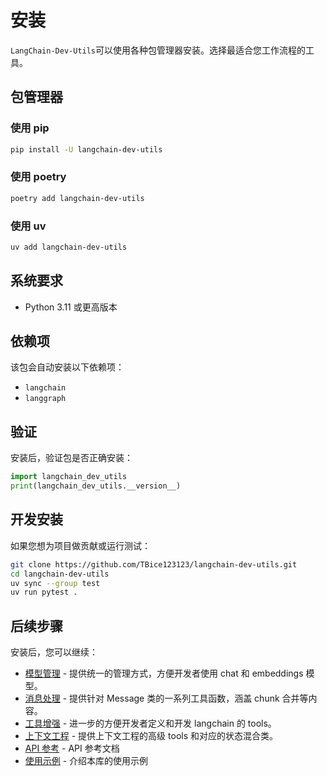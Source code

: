 # 安装

`LangChain-Dev-Utils`可以使用各种包管理器安装。选择最适合您工作流程的工具。

## 包管理器

### 使用 pip

```bash
pip install -U langchain-dev-utils
```

### 使用 poetry

```bash
poetry add langchain-dev-utils
```

### 使用 uv

```bash
uv add langchain-dev-utils
```

## 系统要求

- Python 3.11 或更高版本

## 依赖项

该包会自动安装以下依赖项：

- `langchain`
- `langgraph`

## 验证

安装后，验证包是否正确安装：

```python
import langchain_dev_utils
print(langchain_dev_utils.__version__)
```

## 开发安装

如果您想为项目做贡献或运行测试：

```bash
git clone https://github.com/TBice123123/langchain-dev-utils.git
cd langchain-dev-utils
uv sync --group test
uv run pytest .
```

## 后续步骤

安装后，您可以继续：

- [模型管理](./model-management.md) - 提供统一的管理方式，方便开发者使用 chat 和 embeddings 模型。
- [消息处理](./message-processing.md) - 提供针对 Message 类的一系列工具函数，涵盖 chunk 合并等内容。
- [工具增强](./tool-enhancement.md) - 进一步的方便开发者定义和开发 langchain 的 tools。
- [上下文工程](./context-engineering.md) - 提供上下文工程的高级 tools 和对应的状态混合类。
- [API 参考](./api-reference.md) - API 参考文档
- [使用示例](./example.md) - 介绍本库的使用示例
